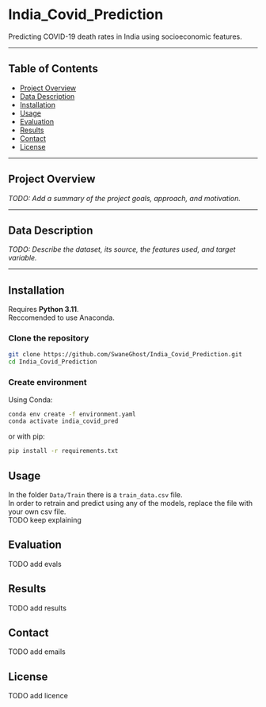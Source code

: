 # India_Covid_Prediction

Predicting COVID-19 death rates in India using socioeconomic features.

---

## Table of Contents

- [Project Overview](#project-overview)
- [Data Description](#data-description)
- [Installation](#installation)
- [Usage](#usage)
- [Evaluation](#evaluation)
- [Results](#results)
- [Contact](#contact)
- [License](#license)

---

## Project Overview

_TODO: Add a summary of the project goals, approach, and motivation._

---

## Data Description

_TODO: Describe the dataset, its source, the features used, and target variable._

---

## Installation

Requires **Python 3.11**.  
Reccomended to use Anaconda.


### Clone the repository

```bash
git clone https://github.com/SwaneGhost/India_Covid_Prediction.git
cd India_Covid_Prediction
```

### Create environment

Using Conda:  
```bash
conda env create -f environment.yaml
conda activate india_covid_pred
```
or with pip:
```bash
pip install -r requirements.txt
```

## Usage

In the folder ```Data/Train``` there is a ```train_data.csv``` file.  
In order to retrain and predict using any of the models, replace the file with your own csv file.  
TODO keep explaining

## Evaluation

TODO add evals

## Results

TODO add results

## Contact

TODO add emails

## License

TODO add licence






